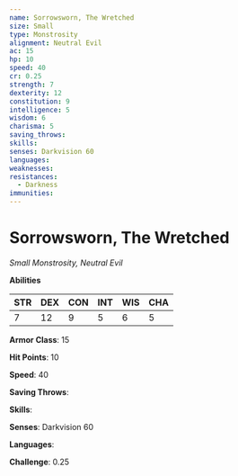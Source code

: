 ```yaml
---
name: Sorrowsworn, The Wretched
size: Small
type: Monstrosity
alignment: Neutral Evil
ac: 15
hp: 10
speed: 40
cr: 0.25
strength: 7
dexterity: 12
constitution: 9
intelligence: 5
wisdom: 6
charisma: 5
saving_throws: 
skills: 
senses: Darkvision 60
languages: 
weaknesses:
resistances:
  - Darkness
immunities:
---
```


# Sorrowsworn, The Wretched

*Small Monstrosity, Neutral Evil*

**Abilities**

| STR | DEX | CON | INT | WIS | CHA |
| --- | --- | --- | --- | --- | --- |
| 7 | 12 | 9 | 5 | 6 | 5 |

**Armor Class**: 15

**Hit Points**: 10

**Speed**: 40

**Saving Throws**: 

**Skills**: 

**Senses**: Darkvision 60

**Languages**: 

**Challenge**: 0.25

